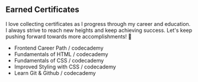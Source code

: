 ## Earned Certificates

I love collecting certificates as I progress through my career and education. I always strive to reach new heights and keep achieving success. Let's keep pushing forward towards more accomplishments! 🌟

- Frontend Career Path / codecademy
- Fundamentals of HTML / codecademy
- Fundamentals of CSS / codecademy
- Improved Styling with CSS / codecademy
- Learn Git & Github / codecademy
